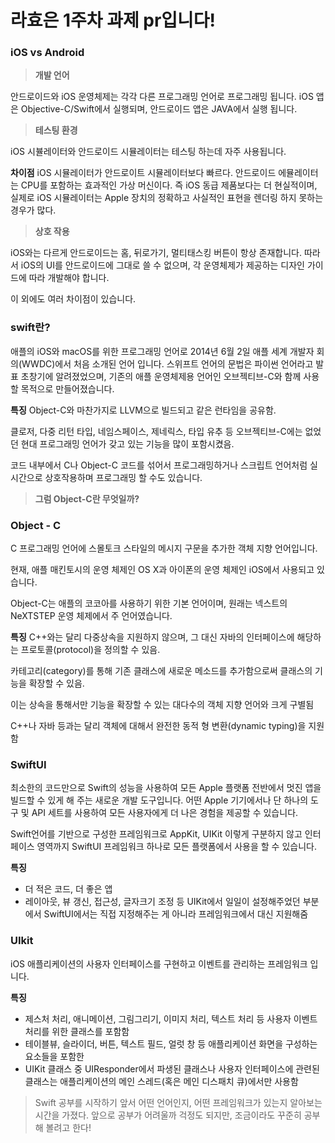 # 라효은 1주차 과제 pr입니다!

### iOS vs Android

> **개발 언어**

안드로이드와 iOS 운영체제는 각각 다른 프로그래밍 언어로 프로그래밍 됩니다.
iOS 앱은 Objective-C/Swift에서 실행되며, 안드로이드 앱은 JAVA에서 실행 됩니다.

> **테스팅 환경**

iOS 시뷸레이터와 안드로이드 시뮬레이터는 테스팅 하는데 자주 사용됩니다.

**차이점**
iOS 시뮬레이터가 안드로이트 시뮬레이터보다 빠르다.
안드로이드 에뮬레이터는 CPU를 포함하는 효과적인 가상 머신이다.
즉 iOS 동급 제품보다는 더 현실적이며, 실제로 iOS 시뮬레이터는 Apple 장치의 정확하고 사실적인 표현을 렌더링 하지 못하는 경우가 많다.

> **상호 작용**

iOS와는 다르게 안드로이드는 홈, 뒤로가기, 멀티태스킹 버튼이 항상 존재합니다.
따라서 iOS의 UI를 안드로이드에 그대로 쓸 수 없으며, 각 운영체제가 제공하는 디자인 가이드에 따라 개발해야 합니다.

이 외에도 여러 차이점이 있습니다.

### swift란?

애플의 iOS와 macOS를 위한 프로그래밍 언어로 2014년 6월 2일 애플 세계 개발자 회의(WWDC)에서 처음 소개된 언어 입니다. 스위프트 언어의 문법은 파이썬 언어라고 발표 초창기에 알려졌었으며, 기존의 애플 운영체제용 언어인 오브젝티브-C와 함께 사용할 목적으로 만들어졌습니다.

**특징**
Object-C와 마찬가지로 LLVM으로 빌드되고 같은 런타임을 공유함.

클로저, 다중 리턴 타입, 네임스페이스, 제네릭스, 타입 유추 등 오브젝티브-C에는 없었던 현대 프로그래밍 언어가 갖고 있는 기능을 많이 포함시켰음.

코드 내부에서 C나 Object-C 코드를 섞어서 프로그래밍하거나 스크립트 언어처럼 실시간으로 상호작용하며 프로그래밍 할 수도 있습니다.

> **그럼 Object-C란 무엇일까?**

### Object - C

C 프로그래밍 언어에 스몰토크 스타일의 메시지 구문을 추가한 객체 지향 언어입니다.

현재, 애플 매킨토시의 운영 체제인 OS X과 아이폰의 운영 체제인 iOS에서 사용되고 있습니다.

Object-C는 애플의 코코아를 사용하기 위한 기본 언어이며, 원래는 넥스트의 NeXTSTEP 운영 체제에서 주 언어였습니다.

**특징**
C++와는 달리 다중상속을 지원하지 않으며, 그 대신 자바의 인터페이스에 해당하는 프로토콜(protocol)을 정의할 수 있음.

카테고리(category)를 통해 기존 클래스에 새로운 메소드를 추가함으로써 클래스의 기능을 확장할 수 있음.

이는 상속을 통해서만 기능을 확장할 수 있는 대다수의 객체 지향 언어와 크게 구별됨

C++나 자바 등과는 달리 객체에 대해서 완전한 동적 형 변환(dynamic typing)을 지원함

### SwiftUI

최소한의 코드만으로 Swift의 성능을 사용하여 모든 Apple 플랫폼 전반에서 멋진 앱을 빌드할 수 있게 해 주는 새로운 개발 도구입니다. 어떤 Apple 기기에서나 단 하나의 도구 및 API 세트를 사용하여 모든 사용자에게 더 나은 경험을 제공할 수 있습니다.

Swift언어를 기반으로 구성한 프레임워크로 AppKit, UIKit 이렇게 구분하지 않고 인터페이스 영역까지 SwiftUI 프레임워크 하나로 모든 플랫폼에서 사용을 할 수 있습니다.

**특징**

- 더 적은 코드, 더 좋은 앱
- 레이아웃, 뷰 갱신, 접근성, 글자크기 조정 등 UIKit에서 일일이 설정해주었던 부분에서 SwiftUI에서는 직접 지정해주는 게 아니라 프레임워크에서 대신 지원해줌

### UIkit

iOS 애플리케이션의 사용자 인터페이스를 구현하고 이벤트를 관리하는 프레임워크 입니다.

**특징**

- 제스처 처리, 애니메이션, 그림그리기, 이미지 처리, 텍스트 처리 등 사용자 이벤트 처리를 위한 클래스를 포함함
- 테이블뷰, 슬라이더, 버튼, 텍스트 필드, 얼럿 창 등 애플리케이션 화면을 구성하는 요소들을 포함한
- UIKit 클래스 중 UIResponder에서 파생된 클래스나 사용자 인터페이스에 관련된 클래스는 애플리케이션의 메인 스레드(혹은 메인 디스패치 큐)에서만 사용함

> Swift 공부를 시작하기 앞서 어떤 언어인지, 어떤 프레임워크가 있는지 알아보는 시간을 가졌다.
> 앞으로 공부가 어려울까 걱정도 되지만, 조금이라도 꾸준히 공부해 볼려고 한다!
